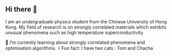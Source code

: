 ## Hi there 👋

<!--
**bleubreeymeow/bleubreeymeow** is a ✨ _special_ ✨ repository because its `README.md` (this file) appears on your GitHub profile.

Here are some ideas to get you started:

- 🔭 I’m currently working on ...
- 🌱 I’m currently learning ...
- 👯 I’m looking to collaborate on ...
- 🤔 I’m looking for help with ...
- 💬 Ask me about ...
- 📫 How to reach me: ...
- 😄 Pronouns: ...
- ⚡ Fun fact: ...
-->
I am an undergraduate physics student from the Chinese University of Hong Kong. My field of research is on strongly correlated materials which exhibits unusual phenomena such as high temperature superconductivity.

🌱 I’m currently learning about strongly correlated phenomena and optimisation algorithms.
⚡ Fun fact: I have two cats : Tom and Chacha
